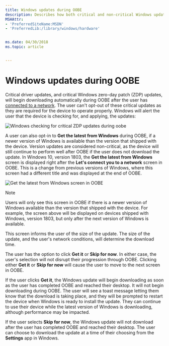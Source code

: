 ```yaml
---
title: Windows updates during OOBE
description: Describes how both critical and non-critical Windows updates can download during a user's Out of Box Experience
MSHAttr:
- 'PreferredSiteName:MSDN'
- 'PreferredLib:/library/windows/hardware'


ms.date: 04/30/2018
ms.topic: article


---
```

# Windows updates during OOBE

Critical driver updates, and critical Windows zero-day patch (ZDP) updates, will begin downloading automatically during OOBE after the user has [connected to a network](oobe-screen-details.md#connect-users-to-the-network). The user can't opt-out of these critical updates as they are required for the device to operate properly. Windows will alert the user that the device is checking for, and applying, the updates:

![Windows checking for critical ZDP updates during oobe](images/zdp-oobe.png)

A user can also opt-in to **Get the latest from Windows** during OOBE, if a newer version of Windows is available than the version that shipped with the device. Version updates are considered non-critical, as the device will still continue to perform well after OOBE if the user does not download the update. In Windows 10, version 1803, the **Get the latest from Windows** screen is displayed right after the **Let's connect you to a network** screen in OOBE. This is a change from previous versions of Windows, where this screen had a different title and was displayed at the end of OOBE.

![Get the latest from Windows screen in OOBE](images/get-the-latest-from-windows-oobe.png)

> [!Note]
> Users will only see this screen in OOBE if there is a newer version of Windows available than the version that shipped with the device. For example, the screen above will be displayed on devices shipped with Windows, version 1803, but only after the next version of Windows is available.

This screen informs the user of the size of the update. The size of the update, and the user's network conditions, will determine the download time.

The user has the option to click **Get it** or **Skip for now**. In either case, the user's selection will not disrupt their progression through OOBE. Clicking either **Get it** or **Skip for now** will cause the user to move to the next screen in OOBE.

If the user clicks **Get it**, the Windows update will begin downloading as soon as the user has completed OOBE and reached their desktop. It will not begin downloading during OOBE. The user will see a toast message letting them know that the download is taking place, and they will be prompted to restart the device when Windows is ready to install the update. They can continue to use their device while the latest version of Windows is downloading, although performance may be impacted.

If the user selects **Skip for now**, the Windows update will not download after the user has completed OOBE and reached their desktop. The user can choose to download the update at a time of their choosing from the **Settings** app in Windows.
